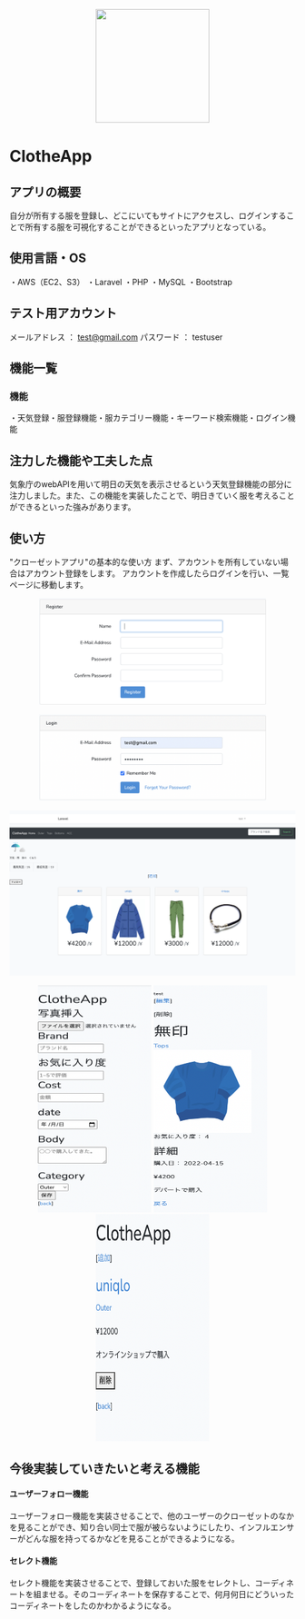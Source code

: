 <p align="center"><a href="https://clotheapp.herokuapp.com/"><img src="https://news.p-mom.net/wp-content/uploads/2017/08/123661m.jpg" width="200" height="200"></a></p>

# ClotheApp

## アプリの概要
自分が所有する服を登録し、どこにいてもサイトにアクセスし、ログインすることで所有する服を可視化することができるといったアプリとなっている。

## 使用言語・OS
・AWS（EC2、S3）
・Laravel
・PHP
・MySQL
・Bootstrap

## テスト用アカウント
メールアドレス ： test@gmail.com
パスワード ： testuser

## 機能一覧
<h3>機能</h3>
・天気登録・服登録機能・服カテゴリー機能・キーワード検索機能・ログイン機能

## 注力した機能や工夫した点
気象庁のwebAPIを用いて明日の天気を表示させるという天気登録機能の部分に注力しました。また、この機能を実装したことで、明日きていく服を考えることができるといった強みがあります。

## 使い方
"クローゼットアプリ"の基本的な使い方
まず、アカウントを所有していない場合はアカウント登録をします。
アカウントを作成したらログインを行い、一覧ページに移動します。
<p align="center"><img src="スクリーンショット 2022-04-13 13.52.16.png" width=400></p>
<p align="center"><img src="スクリーンショット 2022-04-13 13.52.47.png" width=400></p>
<p align="center"><img src="スクリーンショット 2022-04-13 13.49.49.png" width=800></p>
<p align="center"><img src="スクリーンショット 2022-04-13 13.50.35.png" width=200 height="400"><a> </a><img src="スクリーンショット 2022-04-13 12.53.52.png" width=200 height="400"><img src="スクリーンショット 2022-04-13 13.51.21.png" width=200 height="400"></p>


## 今後実装していきたいと考える機能

<h4>ユーザーフォロー機能</h4>
ユーザーフォロー機能を実装させることで、他のユーザーのクローゼットのなかを見ることができ、知り合い同士で服が被らないようにしたり、インフルエンサーがどんな服を持ってるかなどを見ることができるようになる。
<h4>セレクト機能</h4>
セレクト機能を実装させることで、登録しておいた服をセレクトし、コーディネートを組ませる。そのコーディネートを保存することで、何月何日にどういったコーディネートをしたのかわかるようになる。
